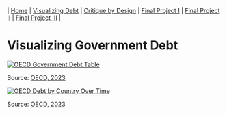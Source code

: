 | [Home](https://ncbartel.github.io/Portfolio/) | [Visualizing Debt](visualizing-government-debt) | [Critique by Design](critique-by-design) | [Final Project I](final-project-part-one) | [Final Project II](final-project-part-two) | [Final Project III](final-project-part-three) |
# Visualizing Government Debt

<div class='tableauPlaceholder' id='viz1706465583004' style='position: relative'>
<noscript><a href='#'><img alt='OECD Government Debt Table ' src='https:&#47;&#47;public.tableau.com&#47;
static&#47;images&#47;
OE&#47;OECDGovernmentDebt&#47;Sheet1&#47;1_rss.png' style='border: none' /></a></noscript>
<object class='tableauViz'  style='display:none;'><param name='host_url' value='https%3A%2F%2Fpublic.tableau.com%2F' /> 
<param name='embed_code_version' value='3' />
<param name='site_root' value='' /><param name='name' value='OECDGovernmentDebt&#47;Sheet1' />
<param name='tabs' value='no' /><param name='toolbar' value='yes' />
<param name='static_image' value='https:&#47;&#47;public.tableau.com&#47;static&#47;images&#47;OE&#47;OECDGovernmentDebt&#47;Sheet1&#47;1.png' /> <param name='animate_transition' value='yes' /><param name='display_static_image' value='yes' />
<param name='display_spinner' value='yes' />
<param name='display_overlay' value='yes' /><param name='display_count' value='yes' />
<param name='language' value='en-US' /><param name='filter' value='publish=yes' />
</object></div>                
<script type='text/javascript'>
    var divElement = document.getElementById('viz1706465583004');                    
    var vizElement = divElement.getElementsByTagName('object')[0];
    vizElement.style.width='100%';vizElement.style.height=(divElement.offsetWidth*0.75)+'px';                    
    var scriptElement = document.createElement('script');                    
    scriptElement.src = 'https://public.tableau.com/javascripts/api/viz_v1.js';                    
    vizElement.parentNode.insertBefore(scriptElement, vizElement);                
</script>

Source: [OECD, 2023](https://data.oecd.org/price/housing-prices.htm)

<div class='tableauPlaceholder' id='viz1706468492299' style='position: relative'><noscript><a href='#'>
<img alt='OECD Debt by Country Over Time ' src='https:&#47;&#47;public.tableau.com&#47;static&#47;images&#47;OE&#47;OECDGovernmentDebt&#47;Sheet2&#47;1_rss.png' style='border: none' />
</a></noscript><object class='tableauViz'  style='display:none;'>
<param name='host_url' value='https%3A%2F%2Fpublic.tableau.com%2F' /> 
<param name='embed_code_version' value='3' /> 
<param name='site_root' value='' />
<param name='name' value='OECDGovernmentDebt&#47;Sheet2' />
<param name='tabs' value='no' /><param name='toolbar' value='yes' />
<param name='static_image' value='https:&#47;&#47;public.tableau.com&#47;static&#47;images&#47;OE&#47;OECDGovernmentDebt&#47;Sheet2&#47;1.png' /> <param name='animate_transition' value='yes' /><param name='display_static_image' value='yes' />
<param name='display_spinner' value='yes' />
<param name='display_overlay' value='yes' />
<param name='display_count' value='yes' />
<param name='language' value='en-US' />
<param name='filter' value='publish=yes' /></object></div>                
<script type='text/javascript'>                    
var divElement = document.getElementById('viz1706468492299');                    
var vizElement = divElement.getElementsByTagName('object')[0];                    
vizElement.style.width='100%';vizElement.style.height=(divElement.offsetWidth*0.75)+'px';                    
var scriptElement = document.createElement('script');                    
scriptElement.src = 'https://public.tableau.com/javascripts/api/viz_v1.js';                    
vizElement.parentNode.insertBefore(scriptElement, vizElement);                
</script>

Source: [OECD, 2023](https://data.oecd.org/price/housing-prices.htm)